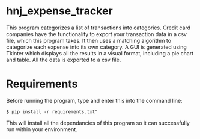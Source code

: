 # hnj_expense_tracker

This program categorizes a list of transactions into categories. Credit card companies have the functionality to export your transaction data in a csv file,
which this program takes. It then uses a matching algorithm to categorize each expense into its own category. A GUI is generated using Tkinter which displays
all the results in a visual format, including a pie chart and table. All the data is exported to a csv file.

# Requirements

Before running the program, type and enter this into the command line:
```
$ pip install -r requirements.txt"
```
This will install all the dependancies of this program so it can successfully run within your environment.
